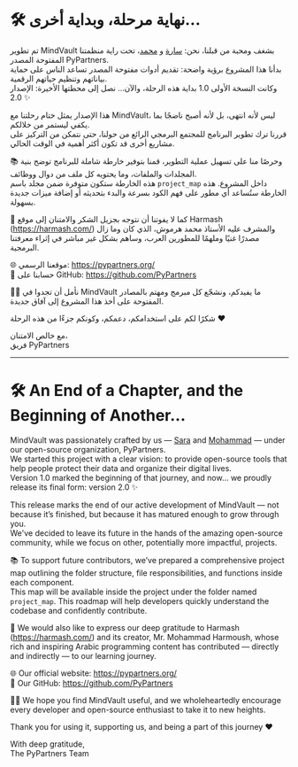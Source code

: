 # 🛠️ نهاية مرحلة، وبداية أخرى...

تم تطوير MindVault بشغف ومحبة من قبلنا، نحن: [سارة](https://github.com/imsara-py) و [محمد](https://github.com/hamadasyr)، تحت راية منظمتنا المفتوحة المصدر PyPartners.  
بدأنا هذا المشروع برؤية واضحة: تقديم أدوات مفتوحة المصدر تساعد الناس على حماية بياناتهم وتنظيم حياتهم الرقمية.  
وكانت النسخة الأولى 1.0 بداية هذه الرحلة، والآن… نصل إلى محطتها الأخيرة: الإصدار 2.0 ✨

هذا الإصدار يمثل ختام رحلتنا مع MindVault، ليس لأنه انتهى، بل لأنه أصبح ناضجًا بما يكفي ليستمر من خلالكم.  
قررنا ترك تطوير البرنامج للمجتمع البرمجي الرائع من حولنا، حتى نتمكن من التركيز على مشاريع أخرى قد تكون أكثر أهمية في الوقت الحالي.

📚 وحرصًا منا على تسهيل عملية التطوير، قمنا بتوفير خارطة شاملة للبرنامج توضح بنية المجلدات والملفات، وما يحتويه كل ملف من دوال ووظائف.  
هذه الخارطة ستكون متوفرة ضمن مجلد باسم `project_map` داخل المشروع. هذه الخارطة ستُساعد أي مطور على فهم الكود بسرعة والبدء بتحديثه أو إضافة ميزات جديدة بسهولة.

🙏 كما لا يفوتنا أن نتوجه بجزيل الشكر والامتنان إلى موقع Harmash (https://harmash.com/) والمشرف عليه الأستاذ محمد هرموش، الذي كان وما زال مصدرًا غنيًا وملهمًا للمطورين العرب، وساهم بشكل غير مباشر في إثراء معرفتنا البرمجية.

🌐 موقعنا الرسمي: https://pypartners.org/  
🐙 حسابنا على GitHub: https://github.com/PyPartners

🧠🔐 نأمل أن تجدوا في MindVault ما يفيدكم، ونشجّع كل مبرمج ومهتم بالمصادر المفتوحة على أخذ هذا المشروع إلى آفاق جديدة.

شكرًا لكم على استخدامكم، دعمكم، وكونكم جزءًا من هذه الرحلة ❤️  

مع خالص الامتنان،  
فريق PyPartners

---

# 🛠️ An End of a Chapter, and the Beginning of Another...

MindVault was passionately crafted by us — [Sara](https://github.com/imsara-py) and [Mohammad](https://github.com/hamadasyr) — under our open-source organization, PyPartners.  
We started this project with a clear vision: to provide open-source tools that help people protect their data and organize their digital lives.  
Version 1.0 marked the beginning of that journey, and now… we proudly release its final form: version 2.0 ✨

This release marks the end of our active development of MindVault — not because it’s finished, but because it has matured enough to grow through you.  
We've decided to leave its future in the hands of the amazing open-source community, while we focus on other, potentially more impactful, projects.

📚 To support future contributors, we’ve prepared a comprehensive project map outlining the folder structure, file responsibilities, and functions inside each component.  
This map will be available inside the project under the folder named `project_map`. This roadmap will help developers quickly understand the codebase and confidently contribute.

🙏 We would also like to express our deep gratitude to Harmash (https://harmash.com/) and its creator, Mr. Mohammad Harmoush, whose rich and inspiring Arabic programming content has contributed — directly and indirectly — to our learning journey.

🌐 Our official website: https://pypartners.org/  
🐙 Our GitHub: https://github.com/PyPartners

🧠🔐 We hope you find MindVault useful, and we wholeheartedly encourage every developer and open-source enthusiast to take it to new heights.

Thank you for using it, supporting us, and being a part of this journey ❤️  

With deep gratitude,  
The PyPartners Team
